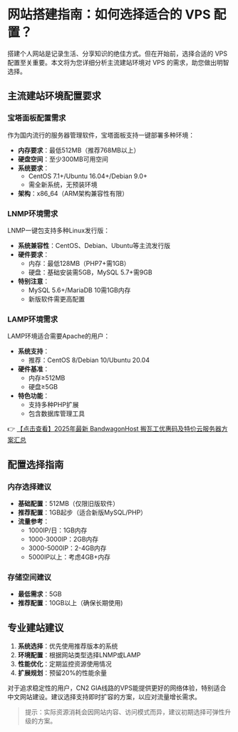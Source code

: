 # 网站搭建指南：如何选择适合的 VPS 配置？

搭建个人网站是记录生活、分享知识的绝佳方式。但在开始前，选择合适的 VPS 配置至关重要。本文将为您详细分析主流建站环境对 VPS 的需求，助您做出明智选择。

## 主流建站环境配置要求

### 宝塔面板配置需求

作为国内流行的服务器管理软件，宝塔面板支持一键部署多种环境：

- **内存要求**：最低512MB（推荐768MB以上）
- **硬盘空间**：至少300MB可用空间
- **系统要求**：
  - CentOS 7.1+/Ubuntu 16.04+/Debian 9.0+
  - 需全新系统，无预装环境
- **架构**：x86_64（ARM架构兼容性有限）

### LNMP环境需求

LNMP一键包支持多种Linux发行版：

- **系统兼容性**：CentOS、Debian、Ubuntu等主流发行版
- **硬件要求**：
  - 内存：最低128MB（PHP7+需1GB）
  - 硬盘：基础安装需5GB，MySQL 5.7+需9GB
- **特别注意**：
  - MySQL 5.6+/MariaDB 10需1GB内存
  - 新版软件需更高配置

### LAMP环境需求

LAMP环境适合需要Apache的用户：

- **系统支持**：
  - 推荐：CentOS 8/Debian 10/Ubuntu 20.04
- **硬件基准**：
  - 内存≥512MB
  - 硬盘≥5GB
- **特色功能**：
  - 支持多种PHP扩展
  - 包含数据库管理工具

👉 [【点击查看】2025年最新 BandwagonHost 搬瓦工优惠码及特价云服务器方案汇总](https://bit.ly/banwagon)

## 配置选择指南

### 内存选择建议

- **基础配置**：512MB（仅限旧版软件）
- **推荐配置**：1GB起步（适合新版MySQL/PHP）
- **流量参考**：
  - 1000IP/日：1GB内存
  - 1000-3000IP：2GB内存
  - 3000-5000IP：2-4GB内存
  - 5000IP以上：考虑4GB+内存

### 存储空间建议

- **最低需求**：5GB
- **推荐配置**：10GB以上（确保长期使用)

## 专业建站建议

1. **系统选择**：优先使用推荐版本的系统
2. **环境配置**：根据网站类型选择LNMP或LAMP
3. **性能优化**：定期监控资源使用情况
4. **扩展规划**：预留20%的性能余量

对于追求稳定性的用户，CN2 GIA线路的VPS能提供更好的网络体验，特别适合中文网站建设。建议选择支持即时扩容的方案，以应对流量增长需求。

> 提示：实际资源消耗会因网站内容、访问模式而异，建议初期选择可弹性升级的方案。